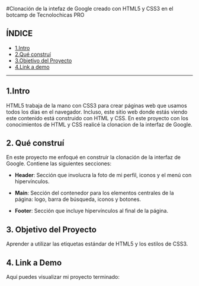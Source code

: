 #Clonación de la intefaz de Google creado con HTML5 y CSS3 en el botcamp de Tecnolochicas PRO


## **ÍNDICE**

* [1.Intro](#)
* [2.Qué construí](#)
* [3.Objetivo del Proyecto](#)
* [4.Link a demo](#)

***

## 1.Intro

HTML5 trabaja de la mano con CSS3 para crear páginas web que usamos todos los días en el navegador. Incluso, este sitio web donde estás viendo este contenido está construido con HTML y CSS. En este proyecto con los conocimientos de HTML y CSS realicé la clonacion  de la interfaz de Google.

## 2. Qué construí

En este proyecto me enfoqué en construir la clonación de la interfaz de Google. Contiene las siguientes secciones:

* **Header**: Sección que involucra la foto de mi perfil, iconos y el menú con hipervínculos.

* **Main**: Sección del contenedor para los elementos centrales de la página: logo, barra de búsqueda, iconos y botones.

* **Footer**: Sección que incluye hipervínculos al final de la página.


## 3. Objetivo del Proyecto
Aprender a utilizar las etiquetas estándar de HTML5 y los estilos de CSS3.


## 4. Link a Demo
Aquí puedes visualizar mi proyecto terminado:
